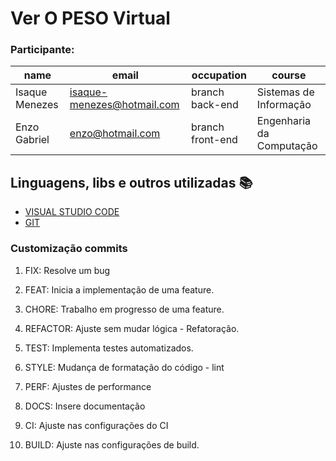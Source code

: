 # Ver O PESO Virtual

### Participante: 
|name | email | occupation | course |
| -------- | -------- | -------- |-------- | 
|Isaque Menezes| isaque-menezes@hotmail.com| branch back-end| Sistemas de Informação|
|Enzo Gabriel| enzo@hotmail.com| branch front-end| Engenharia da Computação|

## Linguagens, libs e outros utilizadas :books:

- [VISUAL STUDIO CODE](https://code.visualstudio.com)
- [GIT](https://git-scm.com)

### Customização commits 

1. FIX: Resolve um bug

2. FEAT: Inicia a implementação de uma feature.

3. CHORE: Trabalho em progresso de uma feature.

4. REFACTOR: Ajuste sem mudar lógica - Refatoração.

5. TEST: Implementa testes automatizados.

6. STYLE: Mudança de formatação do código - lint

7. PERF: Ajustes de performance

8. DOCS: Insere documentação

9. CI: Ajuste nas configurações do CI

10. BUILD: Ajuste nas configurações de build.
